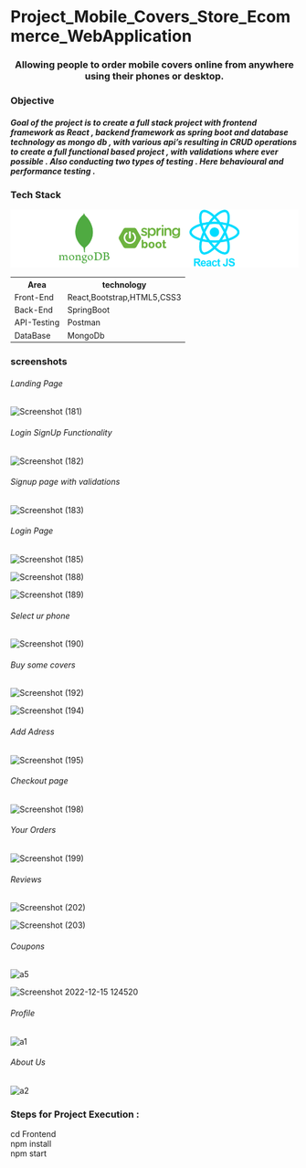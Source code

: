 # Project_Mobile_Covers_Store_Ecommerce_WebApplication
<h3 align="center">Allowing people to order mobile covers online from anywhere using their phones or desktop.</h3>
<h3> Objective</h3>
<h5>Goal of the project is to create a full stack project with frontend framework as React , backend framework as
spring boot and database technology as mongo db , with various api’s resulting in CRUD operations to
create a full functional based project , with validations where ever possible . Also conducting two types of
testing . Here behavioural and performance testing .
</h5>

<h3> Tech Stack </h3>

![Screenshot](tech.png)


<table>
  <tr>
      <th>Area</th>
      <th>technology</th>
  </tr>
    <tr>
      <td>Front-End</td>
      <td>React,Bootstrap,HTML5,CSS3</td>
  </tr>
    <tr>
      <td>Back-End</td>
      <td>SpringBoot</td>
  </tr>
      <tr>
      <td>API-Testing</td>
      <td>Postman</td>
  </tr>
    </tr>
      <tr>
      <td>DataBase</td>
      <td>MongoDb</td>
  </tr>
  </table>

<h3> screenshots</h3>

<h6>Landing Page</h6>

![Screenshot (181)](https://user-images.githubusercontent.com/109665445/207795213-61aa8fd6-ff98-4dde-8225-f538f4b25dda.png)

<h6>Login SignUp Functionality</h6>

![Screenshot (182)](https://user-images.githubusercontent.com/109665445/207795226-b72c0689-69d7-4e81-9773-b8975174a715.png)

<h6>Signup page with validations</h6>

![Screenshot (183)](https://user-images.githubusercontent.com/109665445/207795506-db71f900-c932-4bea-8328-37071dcd1f63.png)

<h6>Login Page</h6>

![Screenshot (185)](https://user-images.githubusercontent.com/109665445/207795710-d04ef103-0334-40b8-8a8f-aa2fb0225092.png)


![Screenshot (188)](https://user-images.githubusercontent.com/109665445/207795784-8954c349-2b1d-43a0-b41e-2ab45ef2c323.png)


![Screenshot (189)](https://user-images.githubusercontent.com/109665445/207795826-0572cd02-77ea-4a0a-b41f-127ad150d88a.png)

<h6>Select ur phone</h6>

![Screenshot (190)](https://user-images.githubusercontent.com/109665445/207795921-83840908-56e6-4880-964c-e0fcaf94ff41.png)

<h6>Buy some covers</h6>

![Screenshot (192)](https://user-images.githubusercontent.com/109665445/207796007-9e73fd42-0c5d-44e5-bab5-8a04d852be82.png)

![Screenshot (194)](https://user-images.githubusercontent.com/109665445/207796018-cdc8197e-b90a-4ff0-81e7-0c2225435d6a.png)

<h6>Add Adress</h6>

![Screenshot (195)](https://user-images.githubusercontent.com/109665445/207796102-6ab66711-0d22-41dd-8ab6-947bf5a0cf6e.png)

<h6>Checkout page</h6>

![Screenshot (198)](https://user-images.githubusercontent.com/109665445/207796167-2727df1d-fa5d-45c7-b550-fc4ba02c4191.png)

<h6>Your Orders</h6>

![Screenshot (199)](https://user-images.githubusercontent.com/109665445/207796344-fb339c67-a549-4866-a0c6-5ce3caca562a.png)

<h6>Reviews</h6>

![Screenshot (202)](https://user-images.githubusercontent.com/109665445/207796482-480a1c0e-3713-4240-b255-f2af4c258b03.png)

![Screenshot (203)](https://user-images.githubusercontent.com/109665445/207796495-1e000d2b-f787-4325-b971-7acb1509e3cd.png)

<h6>Coupons</h6>

![a5](https://user-images.githubusercontent.com/109665445/207797295-736b520e-9f2a-4da7-960e-54f4b2feb459.png)

![Screenshot 2022-12-15 124520](https://user-images.githubusercontent.com/109665445/207796709-ca0fe867-7e54-4d40-8084-adcd8f5667bb.jpg)

<h6>Profile</h6>

![a1](https://user-images.githubusercontent.com/109665445/207796925-9a6d1902-d267-40bd-9b55-ea0b0878fd50.png)

<h6>About Us</h6>

![a2](https://user-images.githubusercontent.com/109665445/207797088-074db170-d9c2-48b2-baef-9c18405b479c.png)

<h3>Steps for Project Execution :</h3>

cd Frontend<br>
npm install<br>
npm start<br>






